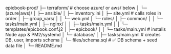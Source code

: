 epicbook-prod/
├─ terraform/                    # choose azure/ or aws/ below
│  └─ (azure|aws)/
│
├─ ansible/
│  ├─ inventory.ini
│  ├─ site.yml                   # calls roles in order
│  ├─ group_vars/
│  │  └─ web.yml
│  └─ roles/
│     ├─ common/
│     │  └─ tasks/main.yml
│     ├─ nginx/
│     │  ├─ tasks/main.yml
│     │  └─ templates/epicbook.conf.j2
│     ├─ epicbook/
│     │  └─ tasks/main.yml      # installs Node app & PM2/systemd
│     └─ database/
│        ├─ tasks/main.yml      # creates DB, user, imports schema
│        └─ files/schema.sql    # ✅ DB schema + seed data file
│
└─ README.md
